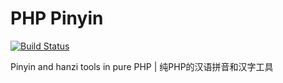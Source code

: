 # PHP Pinyin

[![Build Status](https://travis-ci.org/hughgrigg/php-pinyin.svg?branch=master)](https://travis-ci.org/hughgrigg/php-pinyin)

Pinyin and hanzi tools in pure PHP | 纯PHP的汉语拼音和汉字工具

